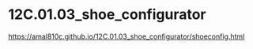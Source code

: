 # 12C.01.03_shoe_configurator

https://amal810c.github.io/12C.01.03_shoe_configurator/shoeconfig.html
